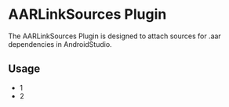 AARLinkSources Plugin
====
The AARLinkSources Plugin is designed to attach sources for .aar dependencies in AndroidStudio.

Usage
----
* 1
* 2






